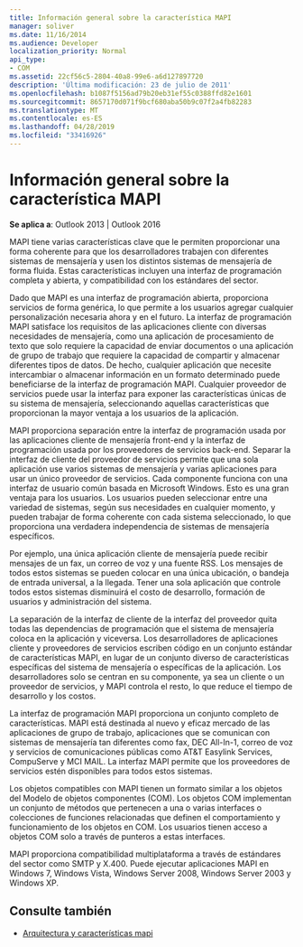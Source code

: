 ```yaml
---
title: Información general sobre la característica MAPI
manager: soliver
ms.date: 11/16/2014
ms.audience: Developer
localization_priority: Normal
api_type:
- COM
ms.assetid: 22cf56c5-2804-40a8-99e6-a6d127897720
description: 'Última modificación: 23 de julio de 2011'
ms.openlocfilehash: b1087f5156ad79b20eb31ef55c0388ffd82e1601
ms.sourcegitcommit: 8657170d071f9bcf680aba50b9c07f2a4fb82283
ms.translationtype: MT
ms.contentlocale: es-ES
ms.lasthandoff: 04/28/2019
ms.locfileid: "33416926"
---
```

# <a name="mapi-feature-overview"></a>Información general sobre la característica MAPI
 
**Se aplica a**: Outlook 2013 | Outlook 2016 
  
MAPI tiene varias características clave que le permiten proporcionar una forma coherente para que los desarrolladores trabajen con diferentes sistemas de mensajería y usen los distintos sistemas de mensajería de forma fluida. Estas características incluyen una interfaz de programación completa y abierta, y compatibilidad con los estándares del sector. 
  
Dado que MAPI es una interfaz de programación abierta, proporciona servicios de forma genérica, lo que permite a los usuarios agregar cualquier personalización necesaria ahora y en el futuro. La interfaz de programación MAPI satisface los requisitos de las aplicaciones cliente con diversas necesidades de mensajería, como una aplicación de procesamiento de texto que solo requiere la capacidad de enviar documentos o una aplicación de grupo de trabajo que requiere la capacidad de compartir y almacenar diferentes tipos de datos. De hecho, cualquier aplicación que necesite intercambiar o almacenar información en un formato determinado puede beneficiarse de la interfaz de programación MAPI. Cualquier proveedor de servicios puede usar la interfaz para exponer las características únicas de su sistema de mensajería, seleccionando aquellas características que proporcionan la mayor ventaja a los usuarios de la aplicación.
  
MAPI proporciona separación entre la interfaz de programación usada por las aplicaciones cliente de mensajería front-end y la interfaz de programación usada por los proveedores de servicios back-end. Separar la interfaz de cliente del proveedor de servicios permite que una sola aplicación use varios sistemas de mensajería y varias aplicaciones para usar un único proveedor de servicios. Cada componente funciona con una interfaz de usuario común basada en Microsoft Windows. Esto es una gran ventaja para los usuarios. Los usuarios pueden seleccionar entre una variedad de sistemas, según sus necesidades en cualquier momento, y pueden trabajar de forma coherente con cada sistema seleccionado, lo que proporciona una verdadera independencia de sistemas de mensajería específicos. 
  
Por ejemplo, una única aplicación cliente de mensajería puede recibir mensajes de un fax, un correo de voz y una fuente RSS. Los mensajes de todos estos sistemas se pueden colocar en una única ubicación, o bandeja de entrada universal, a la llegada. Tener una sola aplicación que controle todos estos sistemas disminuirá el costo de desarrollo, formación de usuarios y administración del sistema. 
  
La separación de la interfaz de cliente de la interfaz del proveedor quita todas las dependencias de programación que el sistema de mensajería coloca en la aplicación y viceversa. Los desarrolladores de aplicaciones cliente y proveedores de servicios escriben código en un conjunto estándar de características MAPI, en lugar de un conjunto diverso de características específicas del sistema de mensajería o específicas de la aplicación. Los desarrolladores solo se centran en su componente, ya sea un cliente o un proveedor de servicios, y MAPI controla el resto, lo que reduce el tiempo de desarrollo y los costos.
  
La interfaz de programación MAPI proporciona un conjunto completo de características. MAPI está destinada al nuevo y eficaz mercado de las aplicaciones de grupo de trabajo, aplicaciones que se comunican con sistemas de mensajería tan diferentes como fax, DEC All-In-1, correo de voz y servicios de comunicaciones públicas como AT&T Easylink Services, CompuServe y MCI MAIL. La interfaz MAPI permite que los proveedores de servicios estén disponibles para todos estos sistemas. 
  
Los objetos compatibles con MAPI tienen un formato similar a los objetos del Modelo de objetos componentes (COM). Los objetos COM implementan un conjunto de métodos que pertenecen a una o varias interfaces o colecciones de funciones relacionadas que definen el comportamiento y funcionamiento de los objetos en COM. Los usuarios tienen acceso a objetos COM solo a través de punteros a estas interfaces.
  
MAPI proporciona compatibilidad multiplataforma a través de estándares del sector como SMTP y X.400. Puede ejecutar aplicaciones MAPI en Windows 7, Windows Vista, Windows Server 2008, Windows Server 2003 y Windows XP. 
  
## <a name="see-also"></a>Consulte también

- [Arquitectura y características mapi](mapi-features-and-architecture.md)

